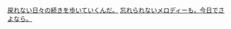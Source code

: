 [戻れない日々の続きを歩いていくんだ。](https://www.youtube.com/watch?v=kzdJkT4kp-A)
[忘れられないメロディーも，今日でさよなら。](https://www.youtube.com/watch?v=qFeKKGDoF2E)
<!--- 
- 👋 Hi, I’m @ohaikenton
- 👀 I’m interested in ...
- 🌱 I’m currently learning ...
- 💞️ I’m looking to collaborate on ...
- 📫 How to reach me ...
--->
<!---
ohaikenton/ohaikenton is a ✨ special ✨ repository because its `README.md` (this file) appears on your GitHub profile.
You can click the Preview link to take a look at your changes.
--->
